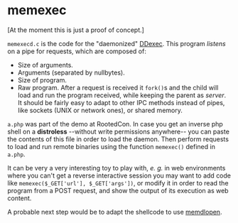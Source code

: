 # memexec

[At the moment this is just a proof of concept.]

`memexecd.c` is the code for the "daemonized" [DDexec](https://github.com/arget13/DDexec). This program *listens* on a pipe for requests, which are composed of:
- Size of arguments.
- Arguments (separated by nullbytes).
- Size of program.
- Raw program.
After a request is received it `fork()`s and the child will load and run the program received, while keeping the parent as *server*.  
It should be fairly easy to adapt to other IPC methods instead of pipes, like sockets (UNIX or network ones), or shared memory.

`a.php` was part of the demo at RootedCon. In case you get an inverse php shell on a **distroless** --without write permissions anywhere-- you can paste the contents of this file in order to load the daemon. Then perform requests to load and run remote binaries using the function `memexec()` defined in `a.php`.

It can be very a very interesting toy to play with, *e. g.* in web environments where you can't get a reverse interactive session you may want to add code like `memexec($_GET['url'], $_GET['args'])`, or modify it in order to read the program from a POST request, and show the output of its execution as web content.

A probable next step would be to adapt the shellcode to use [memdlopen](https://github.com/arget13/memdlopen).
